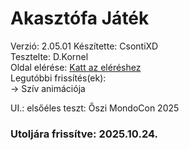# Akasztófa Játék
Verzió: 2.05.01 
Készítette: CsontiXD  
Tesztelte: D.Kornel  
Oldal elérése: [Katt az eléréshez](https://csonti490.github.io/akasztofa/)  
Legutóbbi frissítés(ek):  
-> Szív animációja  

UI.: elsőéles teszt: Őszi MondoCon 2025
  
### Utoljára frissítve: 2025.10.24.

